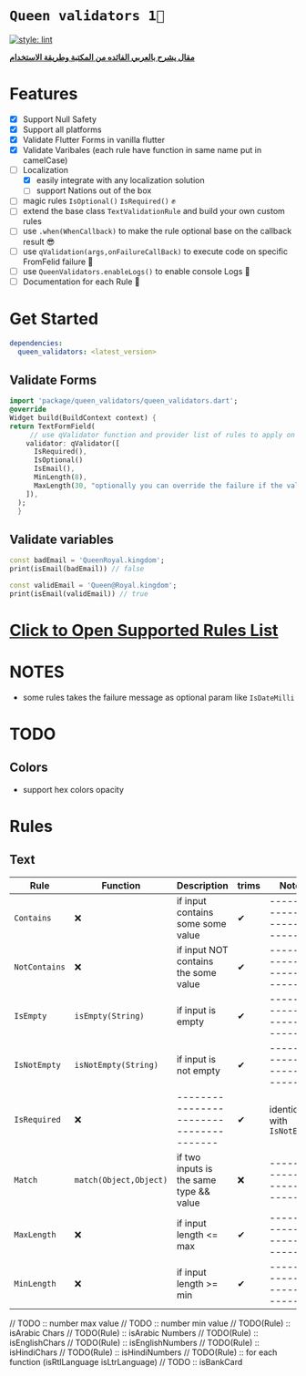 # **`Queen validators 1👑`**

[![style: lint](https://img.shields.io/badge/style-lint-4BC0F5.svg)](https://pub.dev/packages/lint)

[**مقال يشرح بالعربي الفائده من المكتبة وطريقة الاستخدام**](https://maxzodblog.blogspot.com/2021/02/validation.html)

# Features

- [x] Support Null Safety
- [x] Support all platforms
- [x] Validate Flutter Forms in vanilla flutter
- [x] Validate Varibales (each rule have function in same name put in camelCase)
- [ ] Localization
  - [x] easily integrate with any localization solution
  - [ ] support Nations out of the box
- [ ] magic rules `IsOptional()` `IsRequired()` ✊
- [ ] extend the base class `TextValidationRule` and build your own custom rules
- [ ] use `.when(WhenCallback)` to make the rule optional base on the callback result 😎
- [ ] use `qValidation(args,onFailureCallBack)` to execute code on specific FromFelid failure 🤘
- [ ] use `QueenValidators.enableLogs()` to enable console Logs 🚧
- [ ] Documentation for each Rule 📃

# Get Started

```yaml
dependencies:
  queen_validators: <latest_version>
```

## Validate Forms

```dart
import 'package/queen_validators/queen_validators.dart';
@override
Widget build(BuildContext context) {
return TextFormField(
     // use qValidator function and provider list of rules to apply on this field
    validator: qValidator([
      IsRequired(),
      IsOptional()
      IsEmail(),
      MinLength(8),
      MaxLength(30, "optionally you can override the failure if the validation fails"),
    ]),
  );
  }
```

## Validate variables

```dart
const badEmail = 'QueenRoyal.kingdom';
print(isEmail(badEmail)) // false

const validEmail = 'Queen@Royal.kingdom';
print(isEmail(validEmail)) // true

```

# [Click to Open Supported Rules List](https://pub.dev/documentation/queen_validators/latest/queen_validators/queen_validators-library.html)

# NOTES

- some rules takes the failure message as optional param like `IsDateMilli`

# TODO

## Colors

- support hex colors opacity

# Rules

## Text

| Rule          | Function               | Description                             | trims | Notes                       |
| ------------- | ---------------------- | --------------------------------------- | ----- | --------------------------- |
| `Contains`    | ❌                     | if input contains some some value       | ✔     | --------------------------- |
| `NotContains` | ❌                     | if input NOT contains the some value    | ✔     | --------------------------- |
| `IsEmpty`     | `isEmpty(String)`      | if input is empty                       | ✔     | --------------------------- |
| `IsNotEmpty`  | `isNotEmpty(String)`   | if input is not empty                   | ✔     | --------------------------- |
| `IsRequired`  | ❌                     | --------------------------------------- | ✔     | identical with `IsNotEmpty` |
| `Match`       | `match(Object,Object)` | if two inputs is the same type && value | ❌    | --------------------------- |
| `MaxLength`   | ❌                     | if input length <= max                  | ✔     | --------------------------- |
| `MinLength`   | ❌                     | if input length >= min                  | ✔     | --------------------------- |

// TODO :: number max value
// TODO :: number min value
// TODO(Rule) :: isArabic Chars
// TODO(Rule) :: isArabic Numbers
// TODO(Rule) :: isEnglishChars
// TODO(Rule) :: isEnglishNumbers
// TODO(Rule) :: isHindiChars
// TODO(Rule) :: isHindiNumbers
// TODO(Rule) :: for each function (isRtlLanguage isLtrLanguage)
// TODO :: isBankCard
